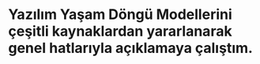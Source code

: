 # Yazılım Yaşam Döngü Modellerini çeşitli kaynaklardan yararlanarak genel hatlarıyla açıklamaya çalıştım.
